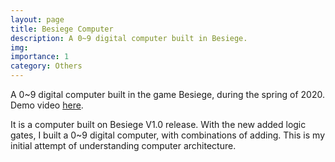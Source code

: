```yaml
---
layout: page
title: Besiege Computer
description: A 0~9 digital computer built in Besiege.
img:
importance: 1
category: Others
---
```


A 0~9 digital computer built in the game Besiege, during the spring of 2020.
Demo video [here](https://www.bilibili.com/video/BV1G7411T7bH/?spm_id_from=333.337.search-card.all.click).

It is a computer built on Besiege V1.0 release. With the new added logic gates, I built a 0~9 digital computer, with combinations of adding. This is my initial attempt of understanding computer architecture.